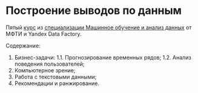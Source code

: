 # Построение выводов по данным

Пятый [курс](https://www.coursera.org/learn/data-analysis-applications/) из [специализации Машинное обучение и анализ данных](https://www.coursera.org/specializations/mashinnoye-obucheniye) от МФТИ и Yandex Data Factory.

Содержание:

1. Бизнес-задачи:
1.1. Прогнозирование временных рядов;
1.2. Анализ поведения пользователей;
2. Компьютерное зрение;
3. Работа с текстовыми данными;
4. Рекомендации и ранжирование.